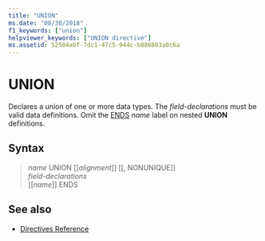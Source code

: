 ```yaml
---
title: "UNION"
ms.date: "08/30/2018"
f1_keywords: ["union"]
helpviewer_keywords: ["UNION directive"]
ms.assetid: 52504abf-7dc1-47c5-944c-b886803a0c6a
---
```

# UNION

Declares a union of one or more data types. The *field-declarations* must be valid data definitions. Omit the [ENDS](../../assembler/masm/ends-masm.md) *name* label on nested **UNION** definitions.

## Syntax

> *name* UNION [[*alignment*]] [[, NONUNIQUE]]<br/>
> *field-declarations*<br/>
> [[*name*]] ENDS

## See also

- [Directives Reference](../../assembler/masm/directives-reference.md)
